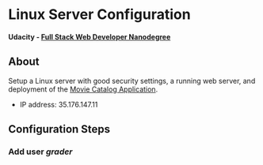 #  Linux Server Configuration
#### Udacity - [Full Stack Web Developer Nanodegree](https://www.udacity.com/course/full-stack-web-developer-nanodegree--nd004)

## About
Setup a Linux server with good security settings, a running web server, and deployment of the [Movie Catalog Application](https://github.com/renangms/udacity-item-catalog).
* IP address: 35.176.147.11

## Configuration Steps

### Add user *grader*
